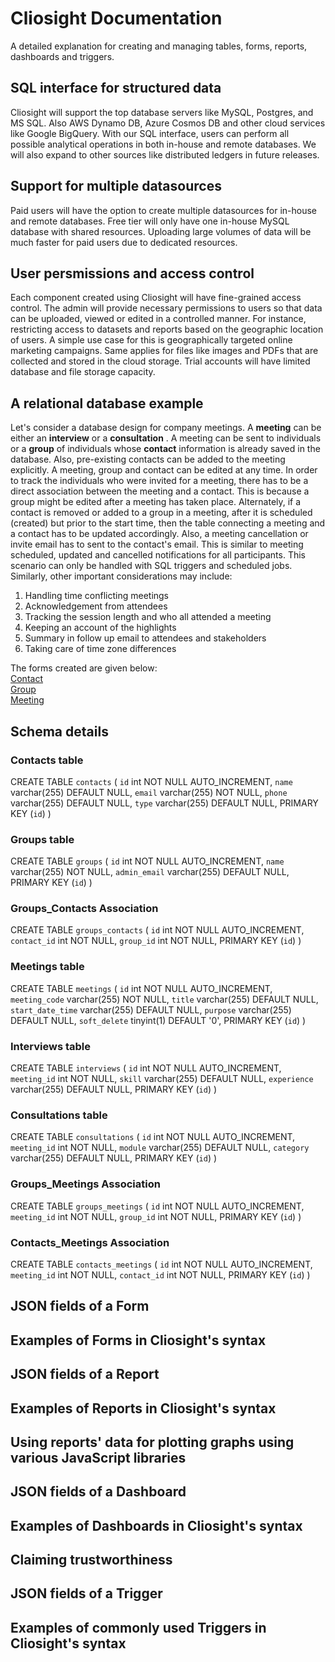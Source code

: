 # Cliosight Documentation
A detailed explanation for creating and managing tables, forms, reports, dashboards and triggers. 

## SQL interface for structured data ##
Cliosight will support the top database servers like MySQL, Postgres, and MS SQL. Also AWS Dynamo DB, Azure Cosmos DB and other cloud services like Google BigQuery.
With our SQL interface, users can perform all possible analytical operations in both in-house and remote databases. We will also expand to other sources like distributed ledgers in future releases.


## Support for multiple datasources ##
Paid users will have the option to create multiple datasources for in-house and remote databases. Free tier will only have one in-house MySQL database with shared resources. Uploading large volumes of data will be much faster for paid users due to dedicated resources.
   
## User persmissions and access control ##
Each component created using Cliosight will have fine-grained access control. The admin will provide necessary permissions to users so that data can be uploaded, viewed or edited in a controlled manner. For instance, restricting access to datasets and reports based on the geographic location of users. A simple use case for this is geographically targeted online marketing campaigns. Same applies for files like images and PDFs that are collected and stored in the cloud storage. Trial accounts will have limited database and file storage capacity. 

## A relational database example ##
Let's consider a database design for company meetings. A **meeting** can be either an **interview** or a **consultation** . A meeting can be sent to individuals or a **group** of individuals whose **contact** information is already saved in the database. Also, pre-existing contacts can be added to the meeting explicitly. A meeting, group and contact can be edited at any time. In order to track the individuals who were invited for a meeting, there has to be a direct association between the meeting and a contact. This is because a group might be edited after a meeting has taken place. Alternately, if a contact is removed or added to a group in a meeting, after it is scheduled (created) but prior to the start time, then the table connecting a meeting and a contact has to be updated accordingly. Also, a meeting cancellation or invite email has to sent to the contact's email. This is similar to meeting scheduled, updated and cancelled notifications for all participants. This scenario can only be handled with SQL triggers and scheduled jobs.  
Similarly, other important considerations may include:    
1. Handling time conflicting meetings  
2. Acknowledgement from attendees
3. Tracking the session length and who all attended a meeting 
4. Keeping an account of the highlights  
5. Summary in follow up email to attendees and stakeholders    
6. Taking care of time zone differences   


The forms created are given below:   
[Contact](https://demo.cliosight.com/app/forms/35/show?noNavbar=true)  
[Group](https://demo.cliosight.com/app/forms/34/show?noNavbar=true)   
[Meeting](https://demo.cliosight.com/app/forms/52/show?noNavbar=true)  
    
## Schema details ##

### Contacts table ###

CREATE TABLE `contacts` ( `id` int NOT NULL AUTO_INCREMENT, `name` varchar(255) DEFAULT NULL, `email` varchar(255) NOT NULL, `phone` varchar(255) DEFAULT NULL, `type` varchar(255) DEFAULT NULL, PRIMARY KEY (`id`) )     

### Groups table ###

CREATE TABLE `groups` ( `id` int NOT NULL AUTO_INCREMENT, `name` varchar(255) NOT NULL, `admin_email` varchar(255) DEFAULT NULL, PRIMARY KEY (`id`) )
      
### Groups_Contacts Association ###

CREATE TABLE `groups_contacts` ( `id` int NOT NULL AUTO_INCREMENT, `contact_id` int NOT NULL, `group_id` int NOT NULL, PRIMARY KEY (`id`) )    

### Meetings table ###

CREATE TABLE `meetings` ( `id` int NOT NULL AUTO_INCREMENT, `meeting_code` varchar(255) NOT NULL, `title` varchar(255) DEFAULT NULL, `start_date_time` varchar(255) DEFAULT NULL, `purpose` varchar(255) DEFAULT NULL, `soft_delete` tinyint(1) DEFAULT '0', PRIMARY KEY (`id`) ) 
    
### Interviews table ###

CREATE TABLE `interviews` ( `id` int NOT NULL AUTO_INCREMENT, `meeting_id` int NOT NULL, `skill` varchar(255) DEFAULT NULL, `experience` varchar(255) DEFAULT NULL, PRIMARY KEY (`id`) ) 
       
### Consultations table ###

CREATE TABLE `consultations` ( `id` int NOT NULL AUTO_INCREMENT, `meeting_id` int NOT NULL, `module` varchar(255) DEFAULT NULL, `category` varchar(255) DEFAULT NULL, PRIMARY KEY (`id`) )    
      
    
### Groups_Meetings Association ###

CREATE TABLE `groups_meetings` ( `id` int NOT NULL AUTO_INCREMENT, `meeting_id` int NOT NULL, `group_id` int NOT NULL, PRIMARY KEY (`id`) ) 

### Contacts_Meetings Association ###

CREATE TABLE `contacts_meetings` ( `id` int NOT NULL AUTO_INCREMENT, `meeting_id` int NOT NULL, `contact_id` int NOT NULL, PRIMARY KEY (`id`) ) 
     
   

## JSON fields of a Form ##

## Examples of Forms in Cliosight's syntax ##
   
   
  

## JSON fields of a Report ##

## Examples of Reports in Cliosight's syntax ##

## Using reports' data for plotting graphs using various JavaScript libraries ##



## JSON fields of a Dashboard ##

## Examples of Dashboards in Cliosight's syntax ##
  
## Claiming trustworthiness 


## JSON fields of a Trigger ##

## Examples of commonly used Triggers in Cliosight's syntax ##







